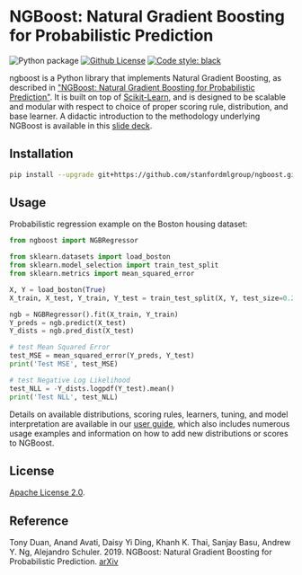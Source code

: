 # NGBoost: Natural Gradient Boosting for Probabilistic Prediction

![Python package](https://github.com/stanfordmlgroup/ngboost/workflows/Python%20package/badge.svg)
[![Github License](https://img.shields.io/badge/License-Apache%202.0-blue.svg)](https://opensource.org/licenses/Apache-2.0)
[![Code style: black](https://img.shields.io/badge/code%20style-black-000000.svg)](https://github.com/psf/black)

ngboost is a Python library that implements Natural Gradient Boosting, as described in ["NGBoost: Natural Gradient Boosting for Probabilistic Prediction"](https://stanfordmlgroup.github.io/projects/ngboost/). It is built on top of [Scikit-Learn](https://scikit-learn.org/stable/), and is designed to be scalable and modular with respect to choice of proper scoring rule, distribution, and base learner. A didactic introduction to the methodology underlying NGBoost is available in this [slide deck](https://drive.google.com/file/d/183BWFAdFms81MKy6hSku8qI97OwS_JH_/view?usp=sharing).

## Installation

```sh
pip install --upgrade git+https://github.com/stanfordmlgroup/ngboost.git
```

## Usage

Probabilistic regression example on the Boston housing dataset:

```python
from ngboost import NGBRegressor

from sklearn.datasets import load_boston
from sklearn.model_selection import train_test_split
from sklearn.metrics import mean_squared_error

X, Y = load_boston(True)
X_train, X_test, Y_train, Y_test = train_test_split(X, Y, test_size=0.2)

ngb = NGBRegressor().fit(X_train, Y_train)
Y_preds = ngb.predict(X_test)
Y_dists = ngb.pred_dist(X_test)

# test Mean Squared Error
test_MSE = mean_squared_error(Y_preds, Y_test)
print('Test MSE', test_MSE)

# test Negative Log Likelihood
test_NLL = -Y_dists.logpdf(Y_test).mean()
print('Test NLL', test_NLL)
```

Details on available distributions, scoring rules, learners, tuning, and model interpretation are available in our [user guide](https://github.com/stanfordmlgroup/ngboost/tree/master/examples/ngboost-vignette/content), which also includes numerous usage examples and information on how to add new distributions or scores to NGBoost.

## License

[Apache License 2.0](https://github.com/stanfordmlgroup/ngboost/blob/master/LICENSE).

## Reference

Tony Duan, Anand Avati, Daisy Yi Ding, Khanh K. Thai, Sanjay Basu, Andrew Y. Ng, Alejandro Schuler. 2019.
NGBoost: Natural Gradient Boosting for Probabilistic Prediction.
[arXiv](https://arxiv.org/abs/1910.03225)
